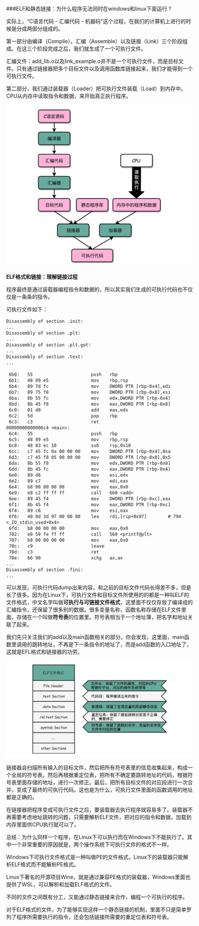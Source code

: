 ###ELF和静态链接：为什么程序无法同时在windows和linux下面运行？

实际上，“C语言代码 - 汇编代码 - 机器码”这个过程，在我们的计算机上进行的时候是分成两部分组成的。

第一部分由编译（Compile），汇编（Assemble）以及链接（Link）三个阶段组成。在这三个阶段完成之后，我们就生成了一个可执行文件。

汇编文件：add_lib.o以及link_example.o并不是一个可执行文件，而是目标文件。只有通过链接器把多个目标文件以及调用函数库链接起来，我们才能得到一个可执行文件。

第二部分，我们通过装载器（Loader）把可执行文件装载（Load）到内存中。CPU从内存中读取指令和数据，来开始真正执行程序。

<img src="../../image/编译汇编链接装载.jpg">

**ELF格式和链接：理解链接过程**

程序最终是通过装载器编程指令和数据的，所以其实我们生成的可执行代码也不仅仅是一条条的指令。

可执行文件如下：

```link_example:     file format elf64-x86-64
Disassembly of section .init:
...
Disassembly of section .plt:
...
Disassembly of section .plt.got:
...
Disassembly of section .text:
...

 6b0:   55                      push   rbp
 6b1:   48 89 e5                mov    rbp,rsp
 6b4:   89 7d fc                mov    DWORD PTR [rbp-0x4],edi
 6b7:   89 75 f8                mov    DWORD PTR [rbp-0x8],esi
 6ba:   8b 55 fc                mov    edx,DWORD PTR [rbp-0x4]
 6bd:   8b 45 f8                mov    eax,DWORD PTR [rbp-0x8]
 6c0:   01 d0                   add    eax,edx
 6c2:   5d                      pop    rbp
 6c3:   c3                      ret    
00000000000006c4 <main>:
 6c4:   55                      push   rbp
 6c5:   48 89 e5                mov    rbp,rsp
 6c8:   48 83 ec 10             sub    rsp,0x10
 6cc:   c7 45 fc 0a 00 00 00    mov    DWORD PTR [rbp-0x4],0xa
 6d3:   c7 45 f8 05 00 00 00    mov    DWORD PTR [rbp-0x8],0x5
 6da:   8b 55 f8                mov    edx,DWORD PTR [rbp-0x8]
 6dd:   8b 45 fc                mov    eax,DWORD PTR [rbp-0x4]
 6e0:   89 d6                   mov    esi,edx
 6e2:   89 c7                   mov    edi,eax
 6e4:   b8 00 00 00 00          mov    eax,0x0
 6e9:   e8 c2 ff ff ff          call   6b0 <add>
 6ee:   89 45 f4                mov    DWORD PTR [rbp-0xc],eax
 6f1:   8b 45 f4                mov    eax,DWORD PTR [rbp-0xc]
 6f4:   89 c6                   mov    esi,eax
 6f6:   48 8d 3d 97 00 00 00    lea    rdi,[rip+0x97]        # 794 <_IO_stdin_used+0x4>
 6fd:   b8 00 00 00 00          mov    eax,0x0
 702:   e8 59 fe ff ff          call   560 <printf@plt>
 707:   b8 00 00 00 00          mov    eax,0x0
 70c:   c9                      leave  
 70d:   c3                      ret    
 70e:   66 90                   xchg   ax,ax
...
Disassembly of section .fini:
...
```

可以发现，可执行代码dump出来内容，和之前的目标文件代码长得差不多，但是长了很多。因为在Linux下，可执行文件和目标文件所使用的的都是一种叫ELF的文件格式，中文名字叫做**可执行与可链接文件格式**，这里面不仅仅存放了编译成的汇编指令，还保留了很多别的数据。很多变量名称，函数名称存储在ELF文件里面，存储在一个叫做**符号表**的位置里。符号表相当于一个地址簿，把名字和地址关联了起来。

我们先只关注我们的add以及main函数相关的部分。你会发现，这里面，main函数里调用的跳转地址，不再是下一条指令的地址了，而是add函数的入口地址了，这就是EFL格式和链接器的功劳。

<img src= "../../image/EFL文件格式.jpg">

链接器会扫描所有输入的目标文件，然后把所有符号表里的信息收集起来，构成一个全局的符号表。然后再根据重定位表，把所有不确定要跳转地址的代码，根据符号表里面存储的地址，进行一次修正。最后，把所有目标文件的对应段进行一次合并，变成了最终的可执行代码。这也是为什么，可执行文件里面的函数调用的地址都是正确的。

在链接器把程序变成可执行文件之后，要装载器去执行程序就容易多了。装载器不再需要考虑地址跳转的问题，只需要解析ELF文件，把对应的指令和数据，加载到内存里面供CPU执行就可以了。

总结：为什么同样一个程序，在Linux下可以执行而在Windows下不能执行了。其中一个非常重要的原因就是，两个操作系统下可执行文件的格式不一样。

Windows下可执行文件格式是一种叫做PE的文件格式，Linux下的装载器只能解析ELF格式而不能解析PE格式。

Linux下著名的开源项目Wine，就是通过兼容PE格式的装载器，Windows里面也提供了WSL，可以解析和加载ELF格式的文件。

不同的文件之间既有分工，又能通过静态链接来合作，编程一个可执行的程序。

对于ELF格式的文件，为了能够实现这样一个静态链接的机制，里面不只是简单罗列了程序所需要执行的指令，还会包括链接所需要的重定位表和符号表。

